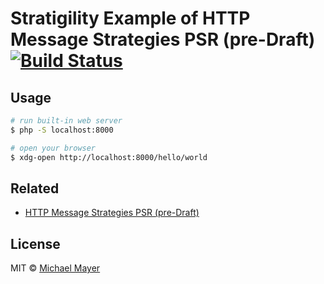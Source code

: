 # Stratigility Example of HTTP Message Strategies PSR (pre-Draft) [![Build Status](https://travis-ci.org/http-message-strategies-interop/example-zend-stratigility.svg?branch=master)](https://travis-ci.org/http-message-strategies-interop/example-zend-stratigility)

## Usage

```sh
# run built-in web server
$ php -S localhost:8000

# open your browser
$ xdg-open http://localhost:8000/hello/world
```

## Related

* [HTTP Message Strategies PSR (pre-Draft)](https://github.com/http-message-strategies-interop/http-message-strategies/tree/http-message-strategies/proposed/http-message-strategies)

## License

MIT © [Michael Mayer](http://schnittstabil.de)
